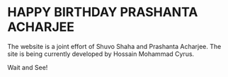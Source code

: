 # HAPPY BIRTHDAY PRASHANTA ACHARJEE
The website is a joint effort of Shuvo Shaha and Prashanta Acharjee. The site is being currently developed by Hossain Mohammad Cyrus. 

Wait and See!
